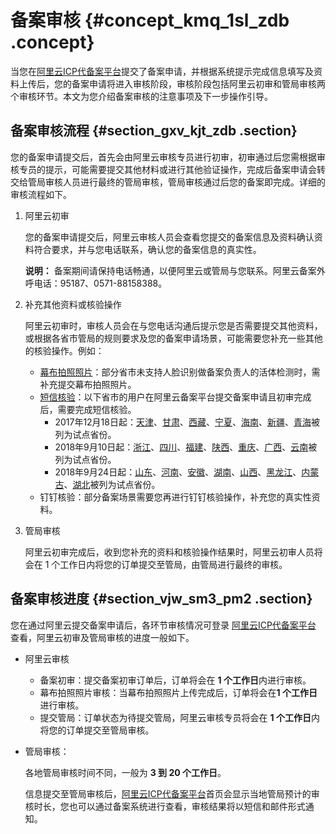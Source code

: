 # 备案审核 {#concept_kmq_1sl_zdb .concept}

当您在[阿里云ICP代备案平台](https://beian.aliyun.com/order/index.htm)提交了备案申请，并根据系统提示完成信息填写及资料上传后，您的备案申请将进入审核阶段，审核阶段包括阿里云初审和管局审核两个审核环节。本文为您介绍备案审核的注意事项及下一步操作引导。

## 备案审核流程 {#section_gxv_kjt_zdb .section}

您的备案申请提交后，首先会由阿里云审核专员进行初审，初审通过后您需根据审核专员的提示，可能需要提交其他材料或进行其他验证操作，完成后备案申请会转交给管局审核人员进行最终的管局审核，管局审核通过后您的备案即完成。详细的审核流程如下。

1.  阿里云初审

    您的备案申请提交后，阿里云审核人员会查看您提交的备案信息及资料确认资料符合要求，并与您电话联系，确认您的备案信息的真实性。

    **说明：** 备案期间请保持电话畅通，以便阿里云或管局与您联系。阿里云备案外呼电话：95187、0571-88158388。

2.  补充其他资料或核验操作

    阿里云初审时，审核人员会在与您电话沟通后提示您是否需要提交其他资料，或根据各省市管局的规则要求及您的备案申请场景，可能需要您补充一些其他的核验操作。例如：

    -   [幕布拍照照片](cn.zh-CN/ICP备案流程（PC端）/人脸核验或幕布拍照核验.md#section_nwf_phv_y2b)：部分省市未支持人脸识别做备案负责人的活体检测时，需补充提交幕布拍照照片。
    -   [短信核验](cn.zh-CN/ICP备案流程（PC端）/短信核验.md#)：以下省市的用户在阿里云备案平台提交备案申请且初审完成后，需要完成短信核验。
        -   2017年12月18日起：[天津](http://tj.beian.miit.gov.cn)、[甘肃](http://gs.beian.miit.gov.cn)、[西藏](http://xz.beian.miit.gov.cn)、[宁夏](http://nx.beian.miit.gov.cn)、[海南](http://hi.beian.miit.gov.cn)、[新疆](http://xj.beian.miit.gov.cn)、[青海](http://qh.beian.miit.gov.cn)被列为试点省份。
        -   2018年9月10日起：[浙江](http://zj.beian.miit.gov.cn)、[四川](http://sc.beian.miit.gov.cn)、[福建](http://fj.beian.miit.gov.cn)、[陕西](http://sn.beian.miit.gov.cn)、[重庆](http://cq.beian.miit.gov.cn)、[广西](http://gx.beian.miit.gov.cn)、[云南](http://yn.beian.miit.gov.cn)被列为试点省份。
        -   2018年9月24日起：[山东](http://sd.beian.miit.gov.cn)、[河南](http://ha.beian.miit.gov.cn)、[安徽](http://ah.beian.miit.gov.cn)、[湖南](http://hn.beian.miit.gov.cn)、[山西](http://sx.beian.miit.gov.cn)、[黑龙江](http://hl.beian.miit.gov.cn)、[内蒙古](http://nm.beian.miit.gov.cn)、[湖北](http://hb.beian.miit.gov.cn)被列为试点省份。
    -   钉钉核验：部分备案场景需要您再进行钉钉核验操作，补充您的真实性资料。
3.  管局审核

    阿里云初审完成后，收到您补充的资料和核验操作结果时，阿里云初审人员将会在 1 个工作日内将您的订单提交至管局，由管局进行最终的审核。


## 备案审核进度 {#section_vjw_sm3_pm2 .section}

您在通过阿里云提交备案申请后，各环节审核情况可登录 [阿里云ICP代备案平台](https://beian.aliyun.com/order/index.htm) 查看，阿里云初审及管局审核的进度一般如下。

-   阿里云审核
    -   备案初审：提交备案初审订单后，订单将会在 **1 个工作日**内进行审核。
    -   幕布拍照照片审核：当幕布拍照照片上传完成后，订单将会在**1 个工作日**进行审核。
    -   提交管局：订单状态为待提交管局，阿里云审核专员将会在 **1 个工作日**内将您的订单提交至管局审核。
-   管局审核：

    各地管局审核时间不同，一般为 **3 到 20 个工作日**。

    信息提交至管局审核后，[阿里云ICP代备案平台](https://beian.aliyun.com/order/index.htm)首页会显示当地管局预计的审核时长，您也可以通过备案系统进行查看，审核结果将以短信和邮件形式通知。


